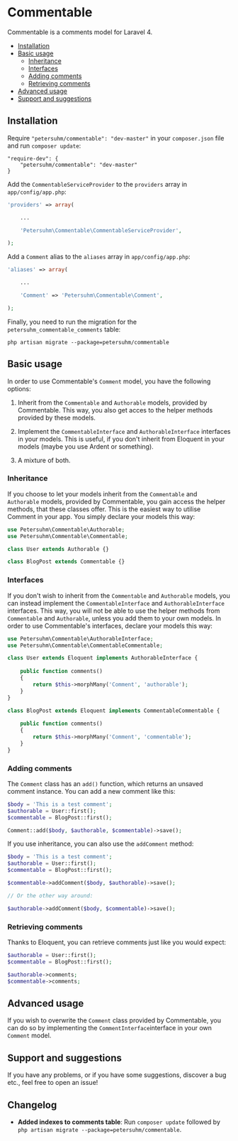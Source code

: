 # Commentable

Commentable is a comments model for Laravel 4.

* [Installation](#installation)
* [Basic usage](#basic-usage)
    * [Inheritance](#inheritance)
    * [Interfaces](#interfaces)
    * [Adding comments](#adding-comments)
    * [Retrieving comments](#retrieving-comments)
* [Advanced usage](#advanced-usage)
* [Support and suggestions](#support-and-suggestions)

## Installation

Require `"petersuhm/commentable": "dev-master"` in your `composer.json` file and
run `composer update`:

```
"require-dev": {
    "petersuhm/commentable": "dev-master"
}
```

Add the `CommentableServiceProvider` to the `providers` array in
`app/config/app.php`:

```php
'providers' => array(

    ...

    'Petersuhm\Commentable\CommentableServiceProvider',

);
```

Add a `Comment` alias to the `aliases` array in `app/config/app.php`:

```php
'aliases' => array(

    ...

    'Comment' => 'Petersuhm\Commentable\Comment',

);
```
Finally, you need to run the migration for the `petersuhm_commentable_comments`
table:

```
php artisan migrate --package=petersuhm/commentable
```
## Basic usage

In order to use Commentable's `Comment` model, you have the following
options:

1. Inherit from the `Commentable` and `Authorable` models, provided by
Commentable. This way, you also get acces to the helper methods provided by these
models.

2. Implement the `CommentableInterface` and `AuthorableInterface` interfaces in
your models. This is useful, if you don't inherit from Eloquent in your models
(maybe you use Ardent or something).

3. A mixture of both.

### Inheritance

If you choose to let your models inherit from the `Commentable` and `Authorable`
models, provided by Commentable, you gain access the helper methods, that these
classes offer. This is the easiest way to utilise Comment in your app. You
simply declare your models this way:

```php
use Petersuhm\Commentable\Authorable;
use Petersuhm\Commentable\Commentable;

class User extends Authorable {}

class BlogPost extends Commentable {}
```

### Interfaces

If you don't wish to inherit from the `Commentable` and `Authorable` models, you
can instead implement the `CommentableInterface` and `AuthorableInterface`
interfaces. This way, you will not be able to use the helper methods from
`Commentable` and `Authorable`, unless you add them to your own models. In order
to use Commentable's interfaces, declare your models this way:

```php
use Petersuhm\Commentable\AuthorableInterface;
use Petersuhm\Commentable\CommentableCommentable;

class User extends Eloquent implements AuthorableInterface {
    
    public function comments()
    {
        return $this->morphMany('Comment', 'authorable');
    }
}

class BlogPost extends Eloquent implements CommentableCommentable {
    
    public function comments()
    {
        return $this->morphMany('Comment', 'commentable');
    }
}
```

### Adding comments

The `Comment` class has an `add()` function, which returns an unsaved comment
instance. You can add a new comment like this:

```php
$body = 'This is a test comment';
$authorable = User::first();
$commentable = BlogPost::first();

Comment::add($body, $authorable, $commentable)->save();
```

If you use inheritance, you can also use the `addComment` method:

```php
$body = 'This is a test comment';
$authorable = User::first();
$commentable = BlogPost::first();

$commentable->addComment($body, $authorable)->save();

// Or the other way around:

$authorable->addComment($body, $commentable)->save();
```
### Retrieving comments

Thanks to Eloquent, you can retrieve comments just like you would expect:

```php
$authorable = User::first();
$commentable = BlogPost::first();

$authorable->comments;
$commentable->comments;
```

## Advanced usage

If you wish to overwrite the `Comment` class provided by Commentable, you can do
so by implementing the `CommentInterface`interface in your own `Comment` model.

## Support and suggestions

If you have any problems, or if you have some suggestions,
discover a bug etc., feel free to open an issue!

## Changelog

* __Added indexes to comments table__: Run `composer update` followed by `php artisan migrate --package=petersuhm/commentable`.
